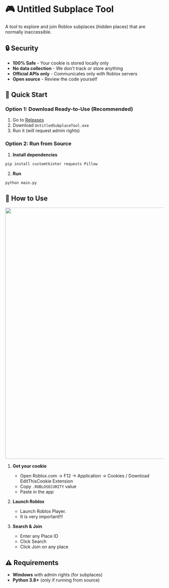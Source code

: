 # 🎮 Untitled Subplace Tool

A tool to explore and join Roblox subplaces (hidden places) that are normally inaccessible.

## 🔒 Security
- **100% Safe** - Your cookie is stored locally only
- **No data collection** - We don't track or store anything
- **Official APIs only** - Communicates only with Roblox servers
- **Open source** - Review the code yourself

## 🚀 Quick Start

### Option 1: Download Ready-to-Use (Recommended)
1. Go to [Releases](https://github.com/Bezna/Untitled-Subplace-Tool/releases)
2. Download `UntitledSubplaceTool.exe`
3. Run it (will request admin rights)

### Option 2: Run from Source
1. **Install dependencies**
```bash
pip install customtkinter requests Pillow
```

2. **Run**
```bash
python main.py
```

## 📖 How to Use
<img src="https://media1.giphy.com/media/v1.Y2lkPTc5MGI3NjExOXpkN3lucmRld3BoY3FyYWYydmNqZmQ5ZnZ5cmU5ZjA3ODNlMHU5bSZlcD12MV9pbnRlcm5hbF9naWZfYnlfaWQmY3Q9Zw/WXjMhRqfkPyMbtbMup/giphy.gif" width="800">

1. **Get your cookie**
   - Open Roblox.com → F12 → Application → Cookies / Download EditThisCookie Extension
   - Copy `.ROBLOSECURITY` value
   - Paste in the app

2. **Launch Roblox**
   - Launch Roblox Player. 
   - It is very important!!!
   
3. **Search & Join**
   - Enter any Place ID
   - Click Search
   - Click Join on any place

## ⚠️ Requirements
- **Windows** with admin rights (for subplaces)
- **Python 3.8+** (only if running from source)
